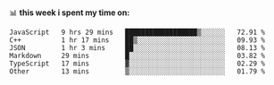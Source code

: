 📊 **this week i spent my time on:**
<!--START_SECTION:waka-->

```text
JavaScript   9 hrs 29 mins   ██████████████████▒░░░░░░   72.91 %
C++          1 hr 17 mins    ██▒░░░░░░░░░░░░░░░░░░░░░░   09.93 %
JSON         1 hr 3 mins     ██░░░░░░░░░░░░░░░░░░░░░░░   08.13 %
Markdown     29 mins         █░░░░░░░░░░░░░░░░░░░░░░░░   03.82 %
TypeScript   17 mins         ▓░░░░░░░░░░░░░░░░░░░░░░░░   02.29 %
Other        13 mins         ▒░░░░░░░░░░░░░░░░░░░░░░░░   01.79 %
```

<!--END_SECTION:waka-->
